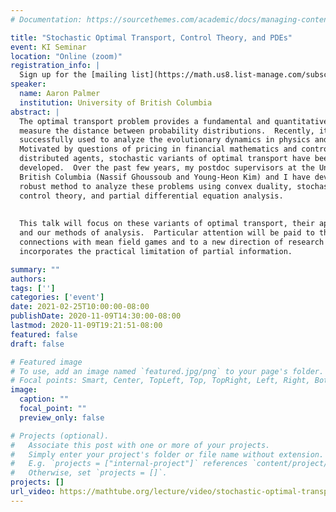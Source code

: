 ```yaml
---
# Documentation: https://sourcethemes.com/academic/docs/managing-content/

title: "Stochastic Optimal Transport, Control Theory, and PDEs"
event: KI Seminar
location: "Online (zoom)"
registration_info: |
  Sign up for the [mailing list](https://math.us8.list-manage.com/subscribe/post?u=c9cc3beec9fa57d7299ac161c&id=845fe9abdc) to receive the connection details
speaker:
  name: Aaron Palmer
  institution: University of British Columbia
abstract: |
  The optimal transport problem provides a fundamental and quantitative way to
  measure the distance between probability distributions.  Recently, it has been
  successfully used to analyze the evolutionary dynamics in physics and biology.
  Motivated by questions of pricing in financial mathematics and control of
  distributed agents, stochastic variants of optimal transport have been
  developed.  Over the past few years, my postdoc supervisors at the University of
  British Columbia (Nassif Ghoussoub and Young-Heon Kim) and I have developed a
  robust method to analyze these problems using convex duality, stochastic optimal
  control theory, and partial differential equation analysis.
  
  
  This talk will focus on these variants of optimal transport, their applications,
  and our methods of analysis.  Particular attention will be paid to the
  connections with mean field games and to a new direction of research that
  incorporates the practical limitation of partial information.

summary: ""
authors: 
tags: ['']
categories: ['event']
date: 2021-02-25T10:00:00-08:00
publishDate: 2020-11-09T14:30:00-08:00
lastmod: 2020-11-09T19:21:51-08:00
featured: false
draft: false

# Featured image
# To use, add an image named `featured.jpg/png` to your page's folder.
# Focal points: Smart, Center, TopLeft, Top, TopRight, Left, Right, BottomLeft, Bottom, BottomRight.
image:
  caption: ""
  focal_point: ""
  preview_only: false

# Projects (optional).
#   Associate this post with one or more of your projects.
#   Simply enter your project's folder or file name without extension.
#   E.g. `projects = ["internal-project"]` references `content/project/deep-learning/index.md`.
#   Otherwise, set `projects = []`.
projects: []
url_video: https://mathtube.org/lecture/video/stochastic-optimal-transport-control-theory-and-pdes
---
```

